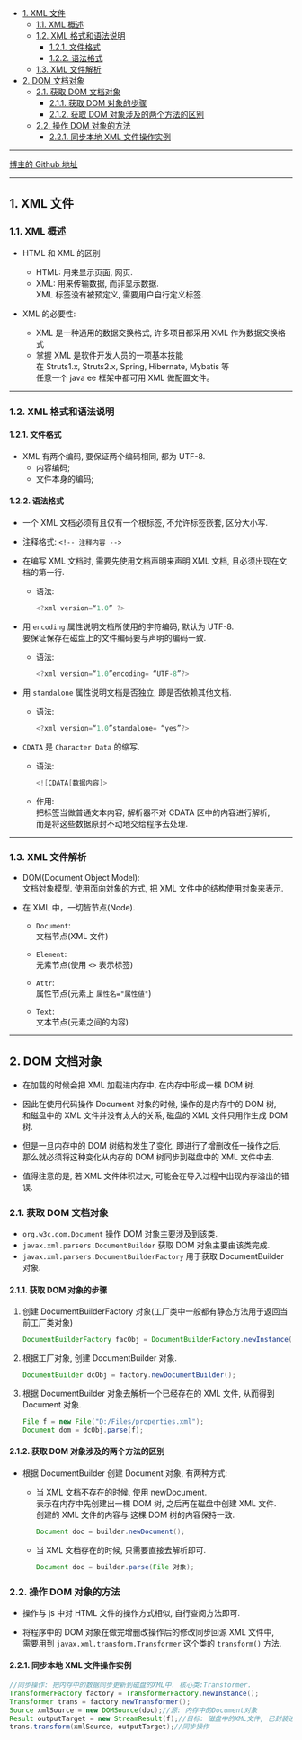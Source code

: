 <!-- TOC -->

- [1. XML 文件](#1-xml-文件)
  - [1.1. XML 概述](#11-xml-概述)
  - [1.2. XML 格式和语法说明](#12-xml-格式和语法说明)
    - [1.2.1. 文件格式](#121-文件格式)
    - [1.2.2. 语法格式](#122-语法格式)
  - [1.3. XML 文件解析](#13-xml-文件解析)
- [2. DOM 文档对象](#2-dom-文档对象)
  - [2.1. 获取 DOM 文档对象](#21-获取-dom-文档对象)
    - [2.1.1. 获取 DOM 对象的步骤](#211-获取-dom-对象的步骤)
    - [2.1.2. 获取 DOM 对象涉及的两个方法的区别](#212-获取-dom-对象涉及的两个方法的区别)
  - [2.2. 操作 DOM 对象的方法](#22-操作-dom-对象的方法)
    - [2.2.1. 同步本地 XML 文件操作实例](#221-同步本地-xml-文件操作实例)

<!-- /TOC -->

****
[博主的 Github 地址](https://github.com/leon9dragon)
****

## 1. XML 文件

### 1.1. XML 概述
- HTML 和 XML 的区别
  - HTML: 用来显示页面, 网页.
  - XML: 用来传输数据, 而非显示数据.   
    XML 标签没有被预定义, 需要用户自行定义标签. 

- XML 的必要性:
  - XML 是一种通用的数据交换格式, 许多项目都采用 XML 作为数据交换格式
  - 掌握 XML 是软件开发人员的一项基本技能  
    在 Struts1.x, Struts2.x, Spring, Hibernate, Mybatis 等  
    任意一个 java ee 框架中都可用 XML 做配置文件。


****

### 1.2. XML 格式和语法说明

#### 1.2.1. 文件格式
- XML 有两个编码, 要保证两个编码相同, 都为 UTF-8.
  - 内容编码;
  - 文件本身的编码;


#### 1.2.2. 语法格式
- 一个 XML 文档必须有且仅有一个根标签, 不允许标签嵌套, 区分大小写.  

- 注释格式: `<!-- 注释内容 -->`

- 在编写 XML 文档时, 需要先使用文档声明来声明 XML 文档, 且必须出现在文档的第一行.  
  - 语法:  
    ```java
    <?xml version=“1.0” ?>
    ```

- 用 `encoding` 属性说明文档所使用的字符编码, 默认为 UTF-8.  
  要保证保存在磁盘上的文件编码要与声明的编码一致.  
  - 语法:  
    ```java
    <?xml version=“1.0”encoding= “UTF-8”?>
    ```

- 用 `standalone` 属性说明文档是否独立, 即是否依赖其他文档.  
  - 语法:  
    ```java
    <?xml version=“1.0”standalone= “yes”?>
    ```

- `CDATA` 是 `Character Data` 的缩写.
  - 语法:  
    ```java 
    <![CDATA[数据内容]>
    ```
  
  - 作用:  
    把标签当做普通文本内容; 解析器不对 CDATA 区中的内容进行解析,  
    而是将这些数据原封不动地交给程序去处理.

****

### 1.3. XML 文件解析
- DOM(Document Object Model):  
  文档対象模型. 使用面向対象的方式, 把 XML 文件中的结构使用対象来表示.

- 在 XML 中，一切皆节点(Node).
  - `Document`:  
    文档节点(XML 文件)
  
  - `Element`:  
    元素节点(使用 `<>` 表示标签)
  
  - `Attr`:  
    属性节点(元素上 `属性名="属性値"`)
  
  - `Text`:  
    文本节点(元素之间的内容)

****

## 2. DOM 文档对象
- 在加载的时候会把 XML 加载进内存中, 在内存中形成一棵 DOM 树.

- 因此在使用代码操作 Document 对象的时候, 操作的是内存中的 DOM 树,  
  和磁盘中的 XML 文件并没有太大的关系, 磁盘的 XML 文件只用作生成 DOM 树.

- 但是一旦内存中的 DOM 树结构发生了变化, 即进行了增删改任一操作之后,  
  那么就必须将这种变化从内存的 DOM 树同步到磁盘中的 XML 文件中去.

- 值得注意的是, 若 XML 文件体积过大, 可能会在导入过程中出现内存溢出的错误.

### 2.1. 获取 DOM 文档对象

- `org.w3c.dom.Document` 操作 DOM 对象主要涉及到该类.
- `javax.xml.parsers.DocumentBuilder` 获取 DOM 对象主要由该类完成.
- `javax.xml.parsers.DocumentBuilderFactory` 用于获取 DocumentBuilder 对象.

#### 2.1.1. 获取 DOM 对象的步骤
1) 创建 DocumentBuilderFactory 对象(工厂类中一般都有静态方法用于返回当前工厂类对象)  
    ```java
    DocumentBuilderFactory facObj = DocumentBuilderFactory.newInstance();
    ```

2) 根据工厂对象, 创建 DocumentBuilder 对象.  
    ```java
    DocumentBuilder dcObj = factory.newDocumentBuilder();  
    ```

3) 根据 DocumentBuilder 对象去解析一个已经存在的 XML 文件, 从而得到 Document 对象.
    ```java
    File f = new File("D:/Files/properties.xml");
    Document dom = dcObj.parse(f);
    ```

#### 2.1.2. 获取 DOM 对象涉及的两个方法的区别
- 根据 DocumentBuilder 创建 Document 对象, 有两种方式:  

  - 当 XML 文档不存在的时候, 使用 newDocument.  
    表示在内存中先创建出一棵 DOM 树, 之后再在磁盘中创建 XML 文件.  
    创建的 XML 文件的内容与 这棵 DOM 树的内容保持一致.
      ```java
      Document doc = builder.newDocument();
      ```
  - 当 XML 文档存在的时候, 只需要直接去解析即可.  
      ```java
      Document doc = builder.parse(File 对象);
      ```

### 2.2. 操作 DOM 对象的方法
- 操作与 js 中对 HTML 文件的操作方式相似, 自行查阅方法即可.

- 将程序中的 DOM 对象在做完增删改操作后的修改同步回源 XML 文件中,  
  需要用到 `javax.xml.transform.Transformer` 这个类的 `transform()` 方法.

#### 2.2.1. 同步本地 XML 文件操作实例
```java
//同步操作: 把内存中的数据同步更新到磁盘的XML中. 核心类:Transformer.
TransformerFactory factory = TransformerFactory.newInstance();
Transformer trans = factory.newTransformer();
Source xmlSource = new DOMSource(doc);//源: 内存中的Document对象
Result outputTarget = new StreamResult(f);//目标: 磁盘中的XML文件, 已封装进 File 对象中
trans.transform(xmlSource, outputTarget);//同步操作
```